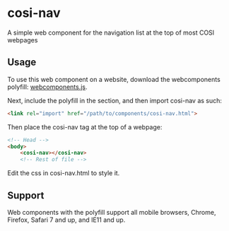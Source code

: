 # cosi-nav
A simple web component for the navigation list at the top of most COSI webpages

## Usage
To use this web component on a website, download the webcomponents polyfill: [webcomponents.js](https://raw.githubusercontent.com/webcomponents/webcomponentsjs/master/webcomponents.js).

Next, include the polyfill in the <head> section, and then import cosi-nav as such:

```html
<link rel="import" href="/path/to/components/cosi-nav.html">
```

Then place the cosi-nav tag at the top of a webpage:

```html
<!-- Head -->
<body>
	<cosi-nav></cosi-nav>
	<!-- Rest of file -->
```

Edit the css in cosi-nav.html to style it.

## Support

Web components with the polyfill support all mobile browsers, Chrome, Firefox,
Safari 7 and up, and IE11 and up.

